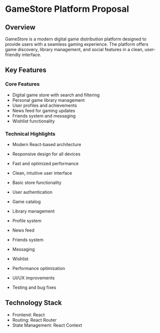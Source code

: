 # GameStore Platform Proposal

## Overview
GameStore is a modern digital game distribution platform designed to provide users with a seamless gaming experience. The platform offers game discovery, library management, and social features in a clean, user-friendly interface.

## Key Features

### Core Features
- Digital game store with search and filtering
- Personal game library management
- User profiles and achievements
- News feed for gaming updates
- Friends system and messaging
- Wishlist functionality

### Technical Highlights
- Modern React-based architecture
- Responsive design for all devices
- Fast and optimized performance
- Clean, intuitive user interface


- Basic store functionality
- User authentication
- Game catalog


- Library management
- Profile system
- News feed


- Friends system
- Messaging
- Wishlist


- Performance optimization
- UI/UX improvements
- Testing and bug fixes

## Technology Stack
- Frontend: React
- Routing: React Router
- State Management: React Context


